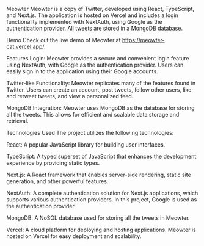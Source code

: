 Meowter
Meowter is a copy of Twitter, developed using React, TypeScript, and Next.js. The application is hosted on Vercel and includes a login functionality implemented with NextAuth, using Google as the authentication provider. All tweets are stored in a MongoDB database.

Demo
Check out the live demo of Meowter at https://meowter-cat.vercel.app/.

Features
Login: Meowter provides a secure and convenient login feature using NextAuth, with Google as the authentication provider. Users can easily sign in to the application using their Google accounts.

Twitter-like Functionality: Meowter replicates many of the features found in Twitter. Users can create an account, post tweets, follow other users, like and retweet tweets, and view a personalized feed.

MongoDB Integration: Meowter uses MongoDB as the database for storing all the tweets. This allows for efficient and scalable data storage and retrieval.

Technologies Used
The project utilizes the following technologies:

React: A popular JavaScript library for building user interfaces.

TypeScript: A typed superset of JavaScript that enhances the development experience by providing static types.

Next.js: A React framework that enables server-side rendering, static site generation, and other powerful features.

NextAuth: A complete authentication solution for Next.js applications, which supports various authentication providers. In this project, Google is used as the authentication provider.

MongoDB: A NoSQL database used for storing all the tweets in Meowter.

Vercel: A cloud platform for deploying and hosting applications. Meowter is hosted on Vercel for easy deployment and scalability.

